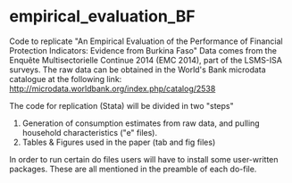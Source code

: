 # empirical_evaluation_BF
Code to replicate "An Empirical Evaluation of the Performance of Financial Protection Indicators:  Evidence from Burkina Faso"
Data comes from the Enquête Multisectorielle Continue 2014 (EMC 2014), part of the LSMS-ISA surveys.
The raw data can be obtained in the World's Bank microdata catalogue at the following link: http://microdata.worldbank.org/index.php/catalog/2538

The code for replication (Stata) will be divided in two "steps"
  1. Generation of consumption estimates from raw data, and pulling household characteristics ("e" files).
  2. Tables & Figures used in the paper (tab and fig files)
    
In order to run certain do files users will have to install some user-written packages. These are all mentioned in the preamble of each do-file.

